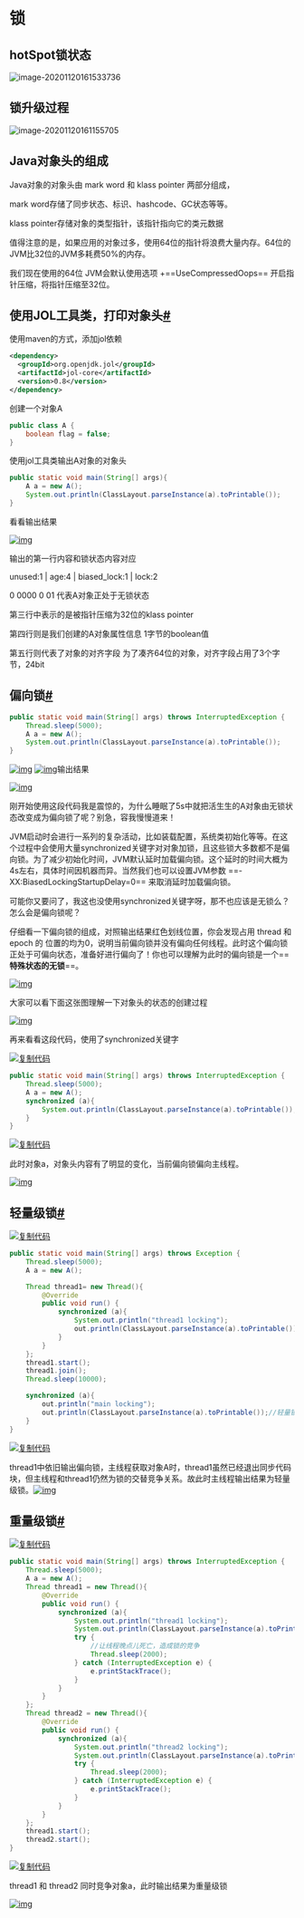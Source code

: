 #  锁

## hotSpot锁状态

![image-20201120161533736](https://raw.githubusercontent.com/terttyliu/Java/main/img/20201120161533.png)

## 锁升级过程

![image-20201120161155705](https://raw.githubusercontent.com/terttyliu/Java/main/img/20201120161155.png)

## Java对象头的组成

Java对象的对象头由 mark word 和 klass pointer 两部分组成，

mark word存储了同步状态、标识、hashcode、GC状态等等。

klass pointer存储对象的类型指针，该指针指向它的类元数据

值得注意的是，如果应用的对象过多，使用64位的指针将浪费大量内存。64位的JVM比32位的JVM多耗费50%的内存。

我们现在使用的64位 JVM会默认使用选项 +==UseCompressedOops== 开启指针压缩，将指针压缩至32位。

 

## 使用JOL工具类，打印对象头[#](https://www.cnblogs.com/LemonFive/p/11246086.html#2439469863)

使用maven的方式，添加jol依赖

```xml
<dependency>
  <groupId>org.openjdk.jol</groupId>
  <artifactId>jol-core</artifactId>
  <version>0.8</version>
</dependency>
```

 

创建一个对象A

```java
public class A {
    boolean flag = false;
}
```

 

使用jol工具类输出A对象的对象头

```java
public static void main(String[] args){
    A a = new A();
    System.out.println(ClassLayout.parseInstance(a).toPrintable());
}
```

看看输出结果

[![img](https://img2018.cnblogs.com/blog/1274378/201907/1274378-20190725165515515-995473102.png)](https://img2018.cnblogs.com/blog/1274378/201907/1274378-20190725165515515-995473102.png)

输出的第一行内容和锁状态内容对应

unused:1 | age:4 | biased_lock:1 | lock:2

   0      0000       0        01   代表A对象正处于无锁状态

 

第三行中表示的是被指针压缩为32位的klass pointer

第四行则是我们创建的A对象属性信息 1字节的boolean值

第五行则代表了对象的对齐字段 为了凑齐64位的对象，对齐字段占用了3个字节，24bit

 

## 偏向锁[#](https://www.cnblogs.com/LemonFive/p/11246086.html#2997523601)

```java
public static void main(String[] args) throws InterruptedException {
    Thread.sleep(5000);
    A a = new A();
    System.out.println(ClassLayout.parseInstance(a).toPrintable());
}
```

[![img]()](https://www.cnblogs.com/LemonFive/p/undefined) [![img]()](https://www.cnblogs.com/LemonFive/p/undefined)输出结果

[![img](https://img2018.cnblogs.com/blog/1274378/201907/1274378-20190725165646890-1940016592.png)](https://img2018.cnblogs.com/blog/1274378/201907/1274378-20190725165646890-1940016592.png)

刚开始使用这段代码我是震惊的，为什么睡眠了5s中就把活生生的A对象由无锁状态改变成为偏向锁了呢？别急，容我慢慢道来！

 

JVM启动时会进行一系列的复杂活动，比如装载配置，系统类初始化等等。在这个过程中会使用大量synchronized关键字对对象加锁，且这些锁大多数都不是偏向锁。为了减少初始化时间，JVM默认延时加载偏向锁。这个延时的时间大概为4s左右，具体时间因机器而异。当然我们也可以设置JVM参数 ==-XX:BiasedLockingStartupDelay=0== 来取消延时加载偏向锁。

 

可能你又要问了，我这也没使用synchronized关键字呀，那不也应该是无锁么？怎么会是偏向锁呢？

仔细看一下偏向锁的组成，对照输出结果红色划线位置，你会发现占用 thread 和 epoch 的 位置的均为0，说明当前偏向锁并没有偏向任何线程。此时这个偏向锁正处于可偏向状态，准备好进行偏向了！你也可以理解为此时的偏向锁是一个==**特殊状态的无锁**==。

[![img](https://img2018.cnblogs.com/blog/1274378/201907/1274378-20190725165715727-195445200.png)](https://img2018.cnblogs.com/blog/1274378/201907/1274378-20190725165715727-195445200.png)

 

大家可以看下面这张图理解一下对象头的状态的创建过程

[![img](https://img2018.cnblogs.com/blog/1274378/201907/1274378-20190725165937782-885586074.png)](https://img2018.cnblogs.com/blog/1274378/201907/1274378-20190725165937782-885586074.png)

 

 

 

再来看看这段代码，使用了synchronized关键字

[![复制代码](https://common.cnblogs.com/images/copycode.gif)](javascript:void(0);)

```java
public static void main(String[] args) throws InterruptedException {
    Thread.sleep(5000);
    A a = new A();
    synchronized (a){
        System.out.println(ClassLayout.parseInstance(a).toPrintable());
    }
}
```

[![复制代码](https://common.cnblogs.com/images/copycode.gif)](javascript:void(0);)

此时对象a，对象头内容有了明显的变化，当前偏向锁偏向主线程。

[![img](https://img2018.cnblogs.com/blog/1274378/201907/1274378-20190725181301423-1283945859.png)](https://img2018.cnblogs.com/blog/1274378/201907/1274378-20190725181301423-1283945859.png)

 

## 轻量级锁[#](https://www.cnblogs.com/LemonFive/p/11246086.html#2001132050)

[![复制代码](https://common.cnblogs.com/images/copycode.gif)](javascript:void(0);)

```java
public static void main(String[] args) throws Exception {
    Thread.sleep(5000);
    A a = new A();

    Thread thread1= new Thread(){
        @Override
        public void run() {
            synchronized (a){
                System.out.println("thread1 locking");
                out.println(ClassLayout.parseInstance(a).toPrintable()); //偏向锁
            }
        }
    };
    thread1.start();
    thread1.join();
    Thread.sleep(10000);

    synchronized (a){
        out.println("main locking");
        out.println(ClassLayout.parseInstance(a).toPrintable());//轻量锁
    }
}
```

[![复制代码](https://common.cnblogs.com/images/copycode.gif)](javascript:void(0);)

thread1中依旧输出偏向锁，主线程获取对象A时，thread1虽然已经退出同步代码块，但主线程和thread1仍然为锁的交替竞争关系。故此时主线程输出结果为轻量级锁。[![img](https://img2020.cnblogs.com/blog/1274378/202004/1274378-20200413175408138-861530957.png)](https://img2020.cnblogs.com/blog/1274378/202004/1274378-20200413175408138-861530957.png)

 

## 重量级锁[#](https://www.cnblogs.com/LemonFive/p/11246086.html#1027547384)

[![复制代码](https://common.cnblogs.com/images/copycode.gif)](javascript:void(0);)

```java
public static void main(String[] args) throws InterruptedException {
    Thread.sleep(5000);
    A a = new A();
    Thread thread1 = new Thread(){
        @Override
        public void run() {
            synchronized (a){
                System.out.println("thread1 locking");
                System.out.println(ClassLayout.parseInstance(a).toPrintable());
                try {
                    //让线程晚点儿死亡，造成锁的竞争
                    Thread.sleep(2000);
                } catch (InterruptedException e) {
                    e.printStackTrace();
                }
            }
        }
    };
    Thread thread2 = new Thread(){
        @Override
        public void run() {
            synchronized (a){
                System.out.println("thread2 locking");
                System.out.println(ClassLayout.parseInstance(a).toPrintable());
                try {
                    Thread.sleep(2000);
                } catch (InterruptedException e) {
                    e.printStackTrace();
                }
            }
        }
    };
    thread1.start();
    thread2.start();
}
```

[![复制代码](https://common.cnblogs.com/images/copycode.gif)](javascript:void(0);)

thread1 和 thread2 同时竞争对象a，此时输出结果为重量级锁

[![img](https://img2018.cnblogs.com/blog/1274378/201907/1274378-20190725181504941-897601378.png)](https://img2018.cnblogs.com/blog/1274378/201907/1274378-20190725181504941-897601378.png)